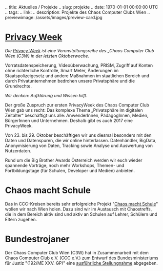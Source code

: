.. title: Aktuelles / Projekte
.. slug: projekte
.. date: 1970-01-01 00:00:00 UTC
.. tags:
.. link:
.. description: Projekte des Chaos Computer Clubs Wien
.. previewimage: /assets/images/preview-card.jpg

# [Privacy Week](https://privacyweek.at/)

*Die [Privacy Week](https://privacyweek.at/) ist eine Veranstaltungsreihe des „Chaos Computer Club Wien (C3W) in der letzten Oktoberwoche.*

Vorratsdatenspeicherung, Videoüberwachung, PRISM, Zugriff auf Konten ohne richterliche Kontrolle, Smart Meter, Änderungen im Staatspolizeigesetz und andere Maßnahmen im staatlichen Bereich und durch Privatunternehmen bedrohen unsere Privatsphäre und die Grundrechte.

*Wir denken: Aufklärung und Wissen hilft.*


Der große Zuspruch zur ersten PrivacyWeek des Chaos Computer Club Wien gab uns recht: Das komplexe Thema „Privatsphäre im digitalen Zeitalter“ beschäftigt uns alle: AnwenderInnen, PädagogInnen, Medien, BürgerInnen und Unternehmen. Deshalb gibt es auch 2017 eine PrivacyWeek.

Von 23. bis 29. Oktober beschäftigen wir uns diesmal besonders mit den Daten und Datenspuren, die wir online hinterlassen. Datenhändler, BigData, Anonymisierung von Daten, Tracking sowie Analyse und Auswertung von Nutzerdaten.

Rund um die Big Brother Awards Österreich werden wir euch wieder spannende Vorträge, noch mehr Workshops, Themen- und Fortbildungstage (für Schulen, Developer und Medien) anbieten.


# Chaos macht Schule
Das in CCC-Kreisen bereits sehr erfolgreiche Projekt 
"[Chaos macht Schule](/schule)" wollen wir nach 
Wien holen. Dazu sind wir im Austausch mit Chaostreffs, die in dem Bereich 
aktiv sind und aktiv an Schulen auf Lehrer, Schülern und Eltern zugehen.

# Bundestrojaner
Der Chaos Computer Club Wien (C3W) hat in Zusammenarbeit mit dem 
Chaos Computer Club e.V. (CCC e.V.) zum Entwurf des Bundesministeriums für Justiz "(192/ME XXV. GP)" eine 
[ausführliche Stellungnahme](link://slug/192ME_stellungnahme_staatstrojaner) 
abgegeben. 
